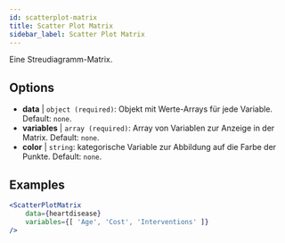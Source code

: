 ```yaml
---
id: scatterplot-matrix
title: Scatter Plot Matrix
sidebar_label: Scatter Plot Matrix
---
```


Eine Streudiagramm-Matrix.

## Options

* __data__ | `object (required)`: Objekt mit Werte-Arrays für jede Variable. Default: `none`.
* __variables__ | `array (required)`: Array von Variablen zur Anzeige in der Matrix. Default: `none`.
* __color__ | `string`: kategorische Variable zur Abbildung auf die Farbe der Punkte. Default: `none`.


## Examples

```jsx live
<ScatterPlotMatrix
    data={heartdisease} 
    variables={[ 'Age', 'Cost', 'Interventions' ]}
/>
```

